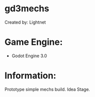 # gd3mechs

Created by: Lightnet

# Game Engine:
 * Godot Engine 3.0

# Information:
 Prototype simple mechs build. Idea Stage.